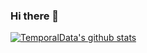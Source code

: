 ### Hi there 👋

<!--
**TemporalData/TemporalData** is a ✨ _special_ ✨ repository because its `README.md` (this file) appears on your GitHub profile.

Here are some ideas to get you started:

- 🔭 I’m currently working on ...
- 🌱 I’m currently learning ...
- 👯 I’m looking to collaborate on ...
- 🤔 I’m looking for help with ...
- 💬 Ask me about ...
- 📫 How to reach me: ...
- 😄 Pronouns: ...
- ⚡ Fun fact: ...
-->

[![TemporalData's github stats](https://github-readme-stats.vercel.app/api?username=TemporalData&count_private=true)](https://github.com/anuraghazra/github-readme-stats)

<!-- 
[![Top Langs](https://github-readme-stats.vercel.app/api/top-langs/?username=TemporalData&count_private=true)](https://github.com/anuraghazra/github-readme-stats)
-->
